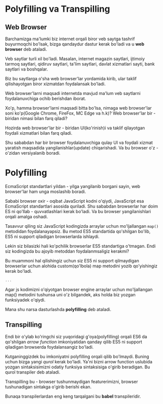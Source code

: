 # Polyfilling va Transpilling

## Web Browser

Barchamizga ma'lumki biz internet orqali biror veb saytga tashrif buyurmoqchi bo'lsak, bizga qandaydur dastur kerak bo'ladi va u __web browser__ deb ataladi.

Veb saytlar turli xil bo'ladi. Masalan, internet magazin saytlari, ijtimoiy tarmoq saytlari, qidiruv saytlari, ta'lim saytlari, davlat xizmatlari sayti, bank saytlari va boshqalar. 

Biz bu saytlarga o'sha web browser'lar yordamida kirib, ular taklif qilishayotgan biror xizmatdan foydalansak bo'ladi. 

Web browser'larni maqsadi internetda mavjud ma'lum veb saytlarni foydalanuvchiga ochib berishdan iborat.

Xo'p, hamma browser'larni maqsadi bitta bo'lsa, nimaga web browser'lar soni ko'p(Google Chrome, FireFox, MC Edge va h.k)? Web browser'lar bir - biridan nimasi bilan farq qiladi?

Hozirda web browser'lar bir - biridan UI(ko'rinish)i va taklif qilayotgan foydali xizmatlari bilan farq qiladi. 

Shu sababdan har bir browser foydalanuvchiga qulay UI va foydali xizmat yaratish maqsadida yangilanishlar(update) chiqarishadi. Va bu browser o'z - o'zidan versiyalanib boradi.

# Polyfilling

EcmaScript standartlari yildan - yilga yangilanib borgani sayin, web browser'lar ham unga moslashib boradi. 

Sababi browser oxir - oqibat JavaScript kodni o'qiydi, JavaScript esa EcmaScript standartlari asosida quriladi. Shu sababdan browserlar har doim ES ni qo'llab - quvvatlashlari kerak bo'ladi. Va bu browser yangilanishlari orqali amalga oshadi.

Tasavvur qiling siz JavaScript kodingizda arraylar uchun mo'ljallangan `map()` metodidan foydalanayapsiz. Bu metod ES5 standartida qo'shilgan bo'lib, ES5 ni support qiladigan browserlarda ishlaydi. 

Lekin siz bilasizki hali ko'pchilik browserlar ES5 standartiga o'tmagan. Endi siz kodingizda bu ajoyib metoddan foydalanmsaligiz kerakmi?

Bu muammoni hal qilishingiz uchun siz ES5 ni support qilmaydigan browserlar uchun alohida custom(qo'lbola) map metodini yozib qo'yishingiz kerak bo'ladi.

```js
...
```

Agar js kodimizni o'qiyotgan browser engine arraylar uchun mo'ljallangan map() metodini tushunsa uni o'z bilgandek, aks holda biz yozgan funksiyadek o'qiydi.

Mana shu narsa dasturlashda __polyfilling__ deb ataladi.

## Transpilling

Endi bir o'ylab ko'ringchi siz yuqoridagi g'oya(polyfilling) orqali ES6 da qo'shilgan _arrow function_ imkoniyatidan qanday qilib ES5 ni support qiladigan browserda foydalansangiz bo'ladi.

Kutganinggizdek bu imkoniyatni polyfilling orqali qilib bo'lmaydi. Buning uchun bizga yangi _qurol_ kerak bo'ladi. Ya'ni bizni arrow function uslubida yozgan sintaksisimizni odatiy funksiya sintaksisiga o'girib beradigan. Bu qurol transpiler deb ataladi.

Transpilling bu - browser tushunmaydigan featurerimizni, browser tushunadigan sintakga o'girib berishi ekan.

Bunaqa transpilerlardan eng keng tarqalgani bu __babel__ transpileridir.

